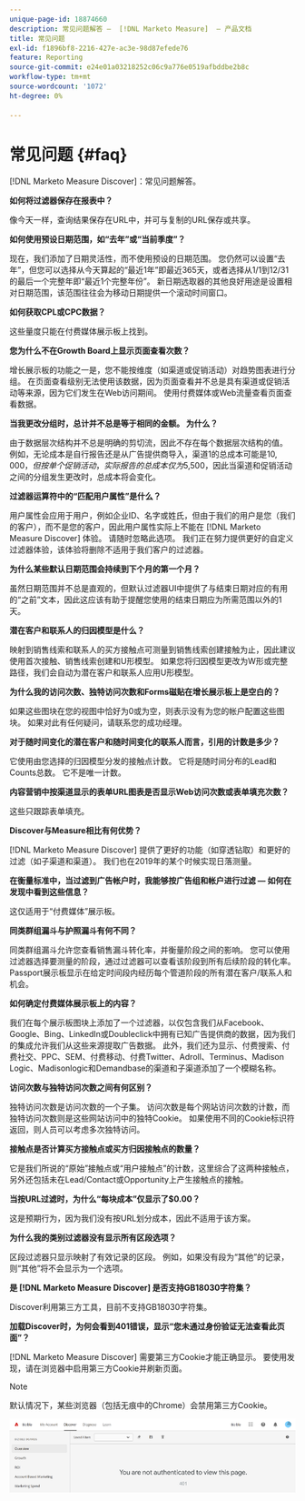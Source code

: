 ```yaml
---
unique-page-id: 18874660
description: 常见问题解答 —  [!DNL Marketo Measure]  — 产品文档
title: 常见问题
exl-id: f1896bf8-2216-427e-ac3e-98d87efede76
feature: Reporting
source-git-commit: e24e01a03218252c06c9a776e0519afbddbe2b8c
workflow-type: tm+mt
source-wordcount: '1072'
ht-degree: 0%

---
```


# 常见问题 {#faq}

[!DNL Marketo Measure Discover]：常见问题解答。

**如何将过滤器保存在报表中？**

像今天一样，查询结果保存在URL中，并可与复制的URL保存或共享。

**如何使用预设日期范围，如“去年”或“当前季度”？**

现在，我们添加了日期灵活性，而不使用预设的日期范围。 您仍然可以设置“去年”，但您可以选择从今天算起的“最近1年”即最近365天，或者选择从1/1到12/31的最后一个完整年即“最近1个完整年份”。 新日期选取器的其他良好用途是设置相对日期范围，该范围往往会为移动日期提供一个滚动时间窗口。

**如何获取CPL或CPC数据？**

这些量度只能在付费媒体展示板上找到。

**您为什么不在Growth Board上显示页面查看次数？**

增长展示板的功能之一是，您不能按维度（如渠道或促销活动）对趋势图表进行分组。 在页面查看级别无法使用该数据，因为页面查看并不总是具有渠道或促销活动等来源，因为它们发生在Web访问期间。 使用付费媒体或Web流量查看页面查看数据。

**当我更改分组时，总计并不总是等于相同的金额。 为什么？**

由于数据层次结构并不总是明确的剪切流，因此不存在每个数据层次结构的值。 例如，无论成本是自行报告还是从广告提供商导入，渠道1的总成本可能是$10,000，但按单个促销活动，实际报告的总成本仅为$5,500，因此当渠道和促销活动之间的分组发生更改时，总成本将会变化。

**过滤器运算符中的“匹配用户属性”是什么？**

用户属性会应用于用户，例如企业ID、名字或姓氏，但由于我们的用户是您（我们的客户），而不是您的客户，因此用户属性实际上不能在 [!DNL Marketo Measure Discover] 体验。 请随时忽略此选项。 我们正在努力提供更好的自定义过滤器体验，该体验将删除不适用于我们客户的过滤器。

**为什么某些默认日期范围会持续到下个月的第一个月？**

虽然日期范围并不总是直观的，但默认过滤器UI中提供了与结束日期对应的有用的“之前”文本，因此这应该有助于提醒您使用的结束日期应为所需范围以外的1天。

**潜在客户和联系人的归因模型是什么？**

映射到销售线索和联系人的买方接触点可测量到销售线索创建接触为止，因此建议使用首次接触、销售线索创建和U形模型。 如果您将归因模型更改为W形或完整路径，我们会自动为潜在客户和联系人应用U形模型。

**为什么我的访问次数、独特访问次数和Forms磁贴在增长展示板上是空白的？**

如果这些图块在您的视图中恰好为0或为空，则表示没有为您的帐户配置这些图块。 如果对此有任何疑问，请联系您的成功经理。

**对于随时间变化的潜在客户和随时间变化的联系人而言，引用的计数是多少？**

它使用由您选择的归因模型分发的接触点计数。 它将是随时间分布的Lead和Counts总数。 它不是唯一计数。

**内容营销中按渠道显示的表单URL图表是否显示Web访问次数或表单填充次数？**

这些只跟踪表单填充。

**Discover与Measure相比有何优势？**

[!DNL Marketo Measure Discover] 提供了更好的功能（如穿透钻取）和更好的过滤（如子渠道和渠道）。 我们也在2019年的某个时候实现日落测量。

**在衡量标准中，当过滤到广告帐户时，我能够按广告组和帐户进行过滤 — 如何在发现中看到这些信息？**

这仅适用于“付费媒体”展示板。

**同类群组漏斗与护照漏斗有何不同？**

同类群组漏斗允许您查看销售漏斗转化率，并衡量阶段之间的影响。 您可以使用过滤器选择要测量的阶段，通过过滤器可以查看该阶段到所有后续阶段的转化率。 Passport展示板显示在给定时间段内经历每个管道阶段的所有潜在客户/联系人和机会。

**如何确定付费媒体展示板上的内容？**

我们在每个展示板图块上添加了一个过滤器，以仅包含我们从Facebook、Google、Bing、LinkedIn或Doubleclick中拥有已知广告提供商的数据，因为我们的集成允许我们从这些来源提取广告数据。 此外，我们还为显示、付费搜索、付费社交、PPC、SEM、付费移动、付费Twitter、Adroll、Terminus、Madison Logic、Madisonlogic和Demandbase的渠道和子渠道添加了一个模糊名称。

**访问次数与独特访问次数之间有何区别？**

独特访问次数是访问次数的一个子集。 访问次数是每个网站访问次数的计数，而独特访问次数则是这些网站访问中的独特Cookie。 如果使用不同的Cookie标识符返回，则人员可以考虑多次独特访问。

**接触点是否计算买方接触点或买方归因接触点的数量？**

它是我们所说的“原始”接触点或“用户接触点”的计数，这里综合了这两种接触点，另外还包括未在Lead/Contact或Opportunity上产生接触点的接触。

**当按URL过滤时，为什么“每块成本”仅显示了$0.00？**

这是预期行为，因为我们没有按URL划分成本，因此不适用于该方案。

**为什么我的类别过滤器没有显示所有区段选项？**

区段过滤器只显示映射了有效记录的区段。 例如，如果没有段为“其他”的记录，则“其他”将不会显示为一个选项。

**是 [!DNL Marketo Measure Discover] 是否支持GB18030字符集？**

Discover利用第三方工具，目前不支持GB18030字符集。

**加载Discover时，为何会看到401错误，显示“您未通过身份验证无法查看此页面”？**

[!DNL Marketo Measure Discover] 需要第三方Cookie才能正确显示。 要使用发现，请在浏览器中启用第三方Cookie并刷新页面。

>[!NOTE]
>
>默认情况下，某些浏览器（包括无痕中的Chrome）会禁用第三方Cookie。

![](assets/faq-1.png)